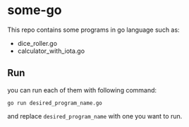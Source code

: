# some-go

This repo contains some programs in go language such as:

- dice_roller.go
- calculator_with_iota.go

## Run

you can run each of them with following command:

`go run desired_program_name.go`

and replace `desired_program_name` with one you want to run.
